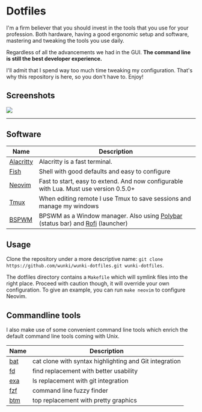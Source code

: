 # Dotfiles

I'm a firm believer that you should invest in the tools that you use for your profession. Both hardware, having a good ergonomic setup and software, mastering and tweaking the tools you use daily.

Regardless of all the advancements we had in the GUI. **The command line is still the best developer experience.**

I'll admit that I spend way too much time tweaking my configuration. That's why this repository is here, so you don't have to. Enjoy!

## Screenshots

<img src ="https://www.dropbox.com/s/65rthjr6n8kyt8y/Jul05-10-50.png?raw=1"><hr>

## Software

| Name        | Description                                                                           |
|-------------|---------------------------------------------------------------------------------------|
| [Alacritty] | Alacritty is a fast terminal.                                                         |
| [Fish]      | Shell with good defaults and easy to configure                                        |
| [Neovim]    | Fast to start, easy to extend. And now configurable with Lua. Must use version 0.5.0+ |
| [Tmux]      | When editing remote I use Tmux to save sessions and manage my windows                 |
| [BSPWM]     | BPSWM as a Window manager. Also using [Polybar] (status bar) and [Rofi] (launcher)    |

[Alacritty]: https://github.com/alacritty/alacritty
[Fish]: https://fishshell.com/
[Neovim]: https://github.com/neovim/neovim
[BSPWM]: https://github.com/baskerville/bspwm
[Tmux]: https://github.com/tmux/tmux
[Polybar]: https://github.com/polybar/polybar
[Rofi]: https://github.com/davatorium/rofi

## Usage

Clone the repository under a more descriptive name: `git clone https://github.com/wunki/wunki-dotfiles.git wunki-dotfiles`.

The dotfiles directory contains a `Makefile` which will symlink files into the right place. Proceed with caution though, it will override your own configuration. To give an example, you can run `make neovim` to configure Neovim.


## Commandline tools

I also make use of some convenient command line tools which enrich the default command line tools coming with Unix.

| Name  | Description                                            |
|-------|--------------------------------------------------------|
| [bat] | cat clone with syntax highlighting and Git integration |
| [fd]  | find replacement with better usability                 |
| [exa] | ls replacement with git integration                    |
| [fzf] | command line fuzzy finder                              |
| [btm] | top replacement with pretty graphics                   |

[bat]: https://github.com/sharkdp/bat
[fd]: https://github.com/sharkdp/fd
[exa]: https://github.com/ogham/exa
[fzf]: https://github.com/junegunn/fzf
[btm]: https://github.com/ClementTsang/bottom

